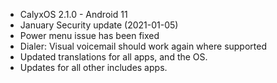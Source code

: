 * CalyxOS 2.1.0 - Android 11
* January Security update (2021-01-05)
* Power menu issue has been fixed
* Dialer: Visual voicemail should work again where supported
* Updated translations for all apps, and the OS.
* Updates for all other includes apps.
